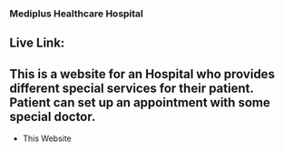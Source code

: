 ### Mediplus Healthcare Hospital

## Live Link:

## This is a website for an Hospital who provides different special services for their patient. Patient can set up an appointment with some special doctor.

- This Website
